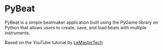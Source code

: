 <h1> PyBeat</h1>

PyBeat is a simple beatmaker application built using the PyGame library on Python that allows users to create, save, and load beats with multiple instruments. 

Based on the YouTube tutorial by [LeMasterTech](https://www.youtube.com/watch?v=PxnksbihWrE)
